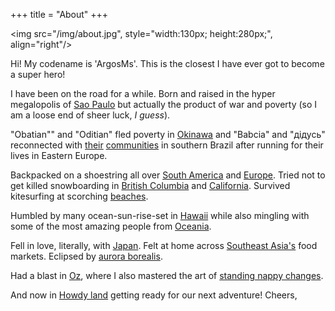 +++
title = "About"
+++

<img src="/img/about.jpg", style="width:130px; height:280px;", align="right"/>

Hi! My codename is 'ArgosMs'. This is the closest I have ever got to become a super hero!

I have been on the road for a while. Born and raised in the hyper megalopolis of [Sao Paulo](https://www.youtube.com/watch?v=8bwcUdMo3R4) but actually the product of war and poverty (so I am a loose end of sheer luck, *I guess*). 

"Obatian"" and "Oditian" fled poverty in [Okinawa](https://www.youtube.com/watch?v=gPzf2UlvqK4) and "Babcia" and "дідусь" reconnected with [their](https://www.youtube.com/watch?v=nXnstmYu5nM) [communities](https://www.youtube.com/watch?v=cV0wGj6DzYE) in southern Brazil after running for their lives in Eastern Europe.  

Backpacked on a shoestring all over [South America](https://www.youtube.com/watch?v=R35URiT_fm8) and [Europe](https://www.youtube.com/watch?v=fWydEjyNsQY). Tried not to get killed snowboarding in [British Columbia](https://www.youtube.com/watch?v=TVfpfzcIBZs) and [California](https://www.youtube.com/watch?v=RVA9fma3wq8). Survived kitesurfing at scorching [beaches](https://www.youtube.com/watch?v=te9YZsltyGY).

Humbled by many ocean-sun-rise-set in [Hawaii](https://www.youtube.com/watch?v=ih_Q4wj9Log) while also mingling with some of the most amazing people from [Oceania](https://www.youtube.com/watch?v=dDmGM1UEWzI).

Fell in love, literally, with [Japan](https://www.youtube.com/watch?v=ccupD_IIN1U). Felt at home across [Southeast Asia's](https://www.youtube.com/channel/UCyEd6QBSgat5kkC6svyjudA) food markets. Eclipsed by [aurora borealis](https://www.youtube.com/watch?v=w6CIjWpd3bE). 

Had a blast in [Oz](https://www.youtube.com/watch?v=ACVBan55U1U), where I also mastered the art of [standing nappy changes](https://www.youtube.com/watch?v=c2WtGd9W-co).

And now in [Howdy land](https://www.youtube.com/watch?v=XlFD0Zyl_f0) getting ready for our next adventure! Cheers,














